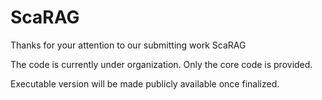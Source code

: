 # ScaRAG

Thanks for your attention to our submitting work ScaRAG <Retrieval with trial-and-error: Optimizing RAG over Scattered Knowledge Bases>

The code is currently under organization. Only the core code is provided. 

Executable version will be made publicly available once finalized.
